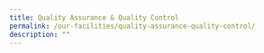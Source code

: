 ```yaml
---
title: Quality Assurance & Quality Control
permalink: /our-facilities/quality-assurance-quality-control/
description: ""
---
```

